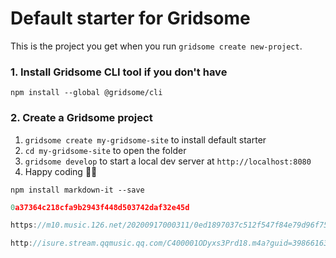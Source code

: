 # Default starter for Gridsome

This is the project you get when you run `gridsome create new-project`.

### 1. Install Gridsome CLI tool if you don't have

`npm install --global @gridsome/cli`

### 2. Create a Gridsome project

1. `gridsome create my-gridsome-site` to install default starter
2. `cd my-gridsome-site` to open the folder
3. `gridsome develop` to start a local dev server at `http://localhost:8080`
4. Happy coding 🎉🙌

```shell
npm install markdown-it --save
```

```javascript
0a37364c218cfa9b2943f448d503742daf32e45d 

https://m10.music.126.net/20200917000311/0ed1897037c512f547f84e79d96f7597/ymusic/0758/550f/545f/028d3b9421be8425d60dc57735cf6ebc.mp3

http://isure.stream.qqmusic.qq.com/C400001ODyxs3Prd18.m4a?guid=3986616393&vkey=34587C2A65309DAD676369AFA71257EB358CF659BFE910D58746C51F869BE354436D32DA9E465C9F5B6AF5DC8C85EAC4AC13A4EC3C752557&uin=0&fromtag=66
```


